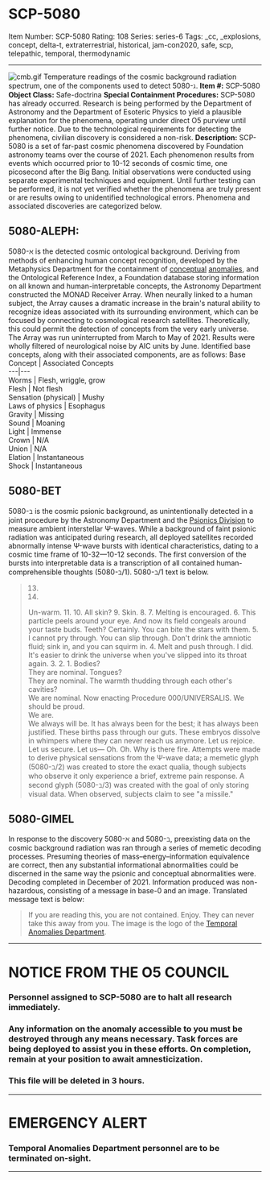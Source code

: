 # SCP-5080
Item Number: SCP-5080
Rating: 108
Series: series-6
Tags: _cc, _explosions, concept, delta-t, extraterrestrial, historical, jam-con2020, safe, scp, telepathic, temporal, thermodynamic

---

![cmb.gif](https://scp-wiki.wdfiles.com/local--files/scp-5080/cmb.gif)
Temperature readings of the cosmic background radiation spectrum, one of the components used to detect 5080-ℷ.
**Item #:** SCP-5080
**Object Class:** Safe-doctrina
**Special Containment Procedures:** SCP-5080 has already occurred. Research is being performed by the Department of Astronomy and the Department of Esoteric Physics to yield a plausible explanation for the phenomena, operating under direct O5 purview until further notice. Due to the technological requirements for detecting the phenomena, civilian discovery is considered a non-risk.
**Description:** SCP-5080 is a set of far-past cosmic phenomena discovered by Foundation astronomy teams over the course of 2021. Each phenomenon results from events which occurred prior to 10-12 seconds of cosmic time, one picosecond after the Big Bang.
Initial observations were conducted using separate experimental techniques and equipment. Until further testing can be performed, it is not yet verified whether the phenomena are truly present or are results owing to unidentified technological errors.
Phenomena and associated discoveries are categorized below.
## 5080-ALEPH:
5080-ℵ is the detected cosmic ontological background. Deriving from methods of enhancing human concept recognition, developed by the Metaphysics Department for the containment of [conceptual](/scp-4813) [anomalies](/scp-2719), and the Ontological Reference Index, a Foundation database storing information on all known and human-interpretable concepts, the Astronomy Department constructed the MONAD Receiver Array. When neurally linked to a human subject, the Array causes a dramatic increase in the brain's natural ability to recognize ideas associated with its surrounding environment, which can be focused by connecting to cosmological research satellites. Theoretically, this could permit the detection of concepts from the very early universe.
The Array was run uninterrupted from March to May of 2021. Results were wholly filtered of neurological noise by AIC units by June. Identified base concepts, along with their associated components, are as follows:
Base Concept | Associated Concepts  
---|---  
Worms | Flesh, wriggle, grow  
Flesh | Not flesh  
Sensation (physical) | Mushy  
Laws of physics | Esophagus  
Gravity | Missing  
Sound | Moaning  
Light | Immense  
Crown | N/A  
Union | N/A  
Elation | Instantaneous  
Shock | Instantaneous  
## 5080-BET
5080-ℶ is the cosmic psionic background, as unintentionally detected in a joint procedure by the Astronomy Department and the [Psionics Division](/scp-2664) to measure ambient interstellar Ψ-waves. While a background of faint psionic radiation was anticipated during research, all deployed satellites recorded abnormally intense Ψ-wave bursts with identical characteristics, dating to a cosmic time frame of 10-32—10-12 seconds.
The first conversion of the bursts into interpretable data is a transcription of all contained human-comprehensible thoughts (5080-ℶ/1). 5080-ℶ/1 text is below.
> 13.
> 12.
> Un-warm.
> 11.
> 10.
> All skin?
> 9.
> Skin.
> 8.
> 7.
> Melting is encouraged.
> 6.
> This particle peels around your eye. And now its field congeals around your taste buds. Teeth? Certainly. You can bite the stars with them.
> 5.
> I cannot pry through. You can slip through. Don't drink the amniotic fluid; sink in, and you can squirm in.
> 4.
> Melt and push through. I did.
> It's easier to drink the universe when you've slipped into its throat again.
> 3.
> 2.
> 1.
> Bodies?  
>  They are nominal.
> Tongues?  
>  They are nominal.
> The warmth thudding through each other's cavities?  
>  We are nominal.
> Now enacting Procedure 000/UNIVERSALIS.
> We should be proud.  
>  We are.  
>  We always will be.
> It has always been for the best; it has always been justified.
> These births pass through our guts.
> These embryos dissolve in whimpers where they can never reach us anymore.
> Let us rejoice. Let us secure. Let us—
> Oh.
> Oh.
> Why is there fire.
Attempts were made to derive physical sensations from the Ψ-wave data; a memetic glyph (5080-ℶ/2) was created to store the exact qualia, though subjects who observe it only experience a brief, extreme pain response.
A second glyph (5080-ℶ/3) was created with the goal of only storing visual data. When observed, subjects claim to see "a missile."
## 5080-GIMEL
In response to the discovery 5080-ℵ and 5080-ℶ, preexisting data on the cosmic background radiation was ran through a series of memetic decoding processes. Presuming theories of mass–energy–information equivalence are correct, then any substantial informational abnormalities could be discerned in the same way the psionic and conceptual abnormalities were.
Decoding completed in December of 2021. Information produced was non-hazardous, consisting of a message in base-0 and an image. Translated message text is below:
> If you are reading this, you are not contained.
> Enjoy.
> They can never take this away from you.
The image is the logo of the [Temporal Anomalies Department](/scp-1780).
  

* * *
  

# NOTICE FROM THE O5 COUNCIL
### Personnel assigned to SCP-5080 are to halt all research immediately.
### Any information on the anomaly accessible to you must be destroyed through any means necessary. Task forces are being deployed to assist you in these efforts. On completion, remain at your position to await amnesticization.
### This file will be deleted in 3 hours.
* * *
# EMERGENCY ALERT
### Temporal Anomalies Department personnel are to be terminated on-sight.
  

* * *